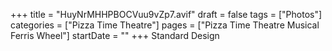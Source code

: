 +++
title = "HuyNrMHHPBOCVuu9vZp7.avif"
draft = false
tags = ["Photos"]
categories = ["Pizza Time Theatre"]
pages = ["Pizza Time Theatre Musical Ferris Wheel"]
startDate = ""
+++
Standard Design
